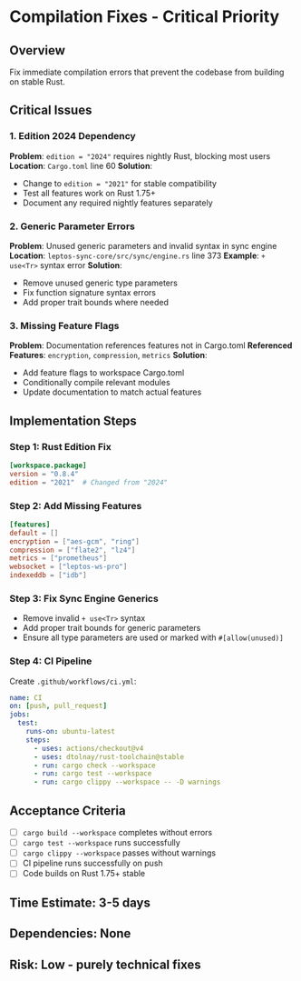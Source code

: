 # Compilation Fixes - Critical Priority

## Overview
Fix immediate compilation errors that prevent the codebase from building on stable Rust.

## Critical Issues

### 1. Edition 2024 Dependency
**Problem**: `edition = "2024"` requires nightly Rust, blocking most users
**Location**: `Cargo.toml` line 60
**Solution**: 
- Change to `edition = "2021"` for stable compatibility
- Test all features work on Rust 1.75+
- Document any required nightly features separately

### 2. Generic Parameter Errors  
**Problem**: Unused generic parameters and invalid syntax in sync engine
**Location**: `leptos-sync-core/src/sync/engine.rs` line 373
**Example**: `+ use<Tr>` syntax error
**Solution**:
- Remove unused generic type parameters
- Fix function signature syntax errors
- Add proper trait bounds where needed

### 3. Missing Feature Flags
**Problem**: Documentation references features not in Cargo.toml
**Referenced Features**: `encryption`, `compression`, `metrics`
**Solution**:
- Add feature flags to workspace Cargo.toml
- Conditionally compile relevant modules
- Update documentation to match actual features

## Implementation Steps

### Step 1: Rust Edition Fix
```toml
[workspace.package]
version = "0.8.4"
edition = "2021"  # Changed from "2024"
```

### Step 2: Add Missing Features
```toml
[features]
default = []
encryption = ["aes-gcm", "ring"]
compression = ["flate2", "lz4"]
metrics = ["prometheus"]
websocket = ["leptos-ws-pro"]
indexeddb = ["idb"]
```

### Step 3: Fix Sync Engine Generics
- Remove invalid `+ use<Tr>` syntax
- Add proper trait bounds for generic parameters
- Ensure all type parameters are used or marked with `#[allow(unused)]`

### Step 4: CI Pipeline
Create `.github/workflows/ci.yml`:
```yaml
name: CI
on: [push, pull_request]
jobs:
  test:
    runs-on: ubuntu-latest
    steps:
      - uses: actions/checkout@v4
      - uses: dtolnay/rust-toolchain@stable
      - run: cargo check --workspace
      - run: cargo test --workspace
      - run: cargo clippy --workspace -- -D warnings
```

## Acceptance Criteria
- [ ] `cargo build --workspace` completes without errors
- [ ] `cargo test --workspace` runs successfully  
- [ ] `cargo clippy --workspace` passes without warnings
- [ ] CI pipeline runs successfully on push
- [ ] Code builds on Rust 1.75+ stable

## Time Estimate: 3-5 days
## Dependencies: None
## Risk: Low - purely technical fixes
